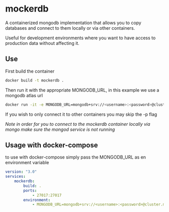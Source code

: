 # mockerdb

A containerized mongodb implementation that allows you to copy databases and connect to them locally or via other containers.

Useful for development environments where you want to have access to production data without affecting it.

## Use

First build the container
```bash
docker build -t mockerdb .
```
Then run it with the appropriate MONGODB_URL, in this example we use a mongodb atlas url
```bash
docker run -it -e MONGODB_URL=mongodb+srv://<username>:<password>@cluster.mongodb.net -p 27017:27017 mockerdb
```

If you wish to only connect it to other containers you may skip the -p flag

*Note in order for you to connect to the mockerdb container locally via mongo make sure the mongod service is not running*

## Usage with docker-compose

to use with docker-compose simply pass the MONGODB_URL as en environment variable
```yml
version: "3.0"
services:
    mockerdb:
        build: .
        ports:
            - 27017:27017
        environment:
            - MONGODB_URL=mongodb+srv://<username>:<password>@cluster.mongodb.net
```

